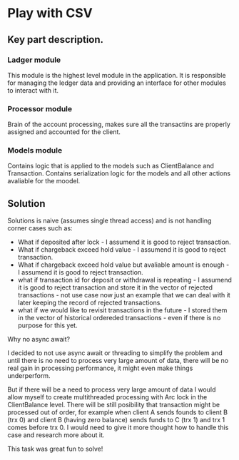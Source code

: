# Play with CSV

## Key part description.

### Ladger module

This module is the highest level module in the application. It is responsible for managing the ledger data and providing an interface for other modules to interact with it.

### Processor module

Brain of the account processing, makes sure all the transactins are properly assigned and accounted for the client.

### Models module

Contains logic that is applied to the models such as ClientBalance and Transaction.
Contains serialization logic for the models and all other actions avaliable for the moodel.

## Solution

Solutions is naive (assumes single thread access) and is not handling corner cases such as:
 - What if deposited after lock - I assumend it is good to reject transaction.
 - What if chargeback exceed hold value - I assumend it is good to reject transaction.
 - What if chargeback exceed hold value but avaliable amount is enough - I assumend it is good to reject transaction.
 - what if transaction id for deposit or withdrawal is repeating - I assumend it is good to reject transaction and store it in the vector of rejected transactions - not use case now just an example that we can deal with it later keeping the record of rejected transactions.
  - what if we would like to revisit transactions in the future - I stored them in the vector of historical ordereded transactions - even if there is no purpose for this yet.
  
Why no async await?

I decided to not use async await or threading to simplify the problem and until there is no need to process very large amount of data, there will be no real gain in processing performance, it might even make things underperform.

But if there will be a need to process very large amount of data I would allow myself to create multithreaded processing with Arc<Mutex> lock in the ClientBalance level. There will be still posibility that transaction might be processed out of order, for example when client A sends founds to client B (trx 0) and client B (having zero balance) sends funds to C (trx 1) and trx 1 comes before trx 0. 
I would need to give it more thought how to handle this case and research more about it.

This task was great fun to solve!